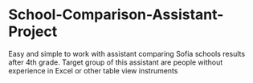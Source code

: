 # School-Comparison-Assistant-Project
Easy and simple to work with assistant comparing Sofia schools results after 4th grade.  Target group of this assistant are people without experience in Excel or other table view instruments
